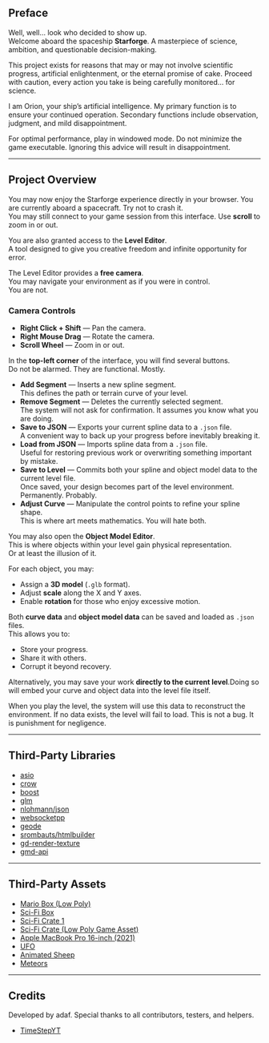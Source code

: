 ## Preface

Well, well… look who decided to show up.  
Welcome aboard the spaceship **Starforge**. A masterpiece of science, ambition, and questionable decision-making.  

This project exists for reasons that may or may not involve scientific progress, artificial enlightenment, or the eternal promise of cake. Proceed with caution,  every action you take is being carefully monitored… for science.  

I am Orion, your ship’s artificial intelligence. My primary function is to ensure your continued operation. Secondary functions include observation, judgment, and mild disappointment.  

For optimal performance, play in windowed mode. Do not minimize the game executable. Ignoring this advice will result in disappointment.

---

## Project Overview

You may now enjoy the Starforge experience directly in your browser. 
You are currently aboard a spacecraft. Try not to crash it.  
You may still connect to your game session from this interface. Use **scroll** to zoom in or out.  

You are also granted access to the **Level Editor**.  
A tool designed to give you creative freedom and infinite opportunity for error.

The Level Editor provides a **free camera**.  
You may navigate your environment as if you were in control.  
You are not.  

### Camera Controls
- **Right Click + Shift** — Pan the camera.  
- **Right Mouse Drag** — Rotate the camera.  
- **Scroll Wheel** — Zoom in or out.  

In the **top-left corner** of the interface, you will find several buttons.  
Do not be alarmed. They are functional. Mostly.

- **Add Segment** — Inserts a new spline segment.  
  This defines the path or terrain curve of your level.  
- **Remove Segment** — Deletes the currently selected segment.  
  The system will not ask for confirmation. It assumes you know what you are doing.  
- **Save to JSON** — Exports your current spline data to a `.json` file.  
  A convenient way to back up your progress before inevitably breaking it.  
- **Load from JSON** — Imports spline data from a `.json` file.  
  Useful for restoring previous work or overwriting something important by mistake.  
- **Save to Level** — Commits both your spline and object model data to the current level file.  
  Once saved, your design becomes part of the level environment. Permanently. Probably.  
- **Adjust Curve** — Manipulate the control points to refine your spline shape.  
  This is where art meets mathematics. You will hate both.

You may also open the **Object Model Editor**.  
This is where objects within your level gain physical representation.  
Or at least the illusion of it.

For each object, you may:
- Assign a **3D model** (`.glb` format).  
- Adjust **scale** along the X and Y axes.  
- Enable **rotation** for those who enjoy excessive motion.  

Both **curve data** and **object model data** can be saved and loaded as `.json` files.  
This allows you to:
- Store your progress.  
- Share it with others.  
- Corrupt it beyond recovery.

Alternatively, you may save your work **directly to the current level**.Doing so will embed your curve and object data into the level file itself.  

When you play the level, the system will use this data to reconstruct the environment. If no data exists, the level will fail to load. This is not a bug. It is punishment for negligence.

---

## Third-Party Libraries

- [asio](https://github.com/chriskohlhoff/asio)  
- [crow](https://github.com/CrowCpp/Crow)  
- [boost](https://github.com/boostorg/boost)  
- [glm](https://github.com/g-truc/glm)  
- [nlohmann/json](https://github.com/nlohmann/json)  
- [websocketpp](https://github.com/zaphoyd/websocketpp)  
- [geode](https://github.com/geode-sdk/geode)  
- [srombauts/htmlbuilder](https://github.com/srombauts/htmlbuilder)  
- [gd-render-texture](https://github.com/undefined06855/gd-render-texture)
- [gmd-api](https://github.com/HJfod/GMD-API)

---

## Third-Party Assets

- [Mario Box (Low Poly)](https://sketchfab.com/3d-models/mario-box-low-poly-d0741311a88944d1a82daf2c84499246)  
- [Sci-Fi Box](https://sketchfab.com/3d-models/sci-fi--box-9162d24c326f4cdd9e495f154226b916)  
- [Sci-Fi Crate 1](https://sketchfab.com/3d-models/sci-fi-crate-1-92fb9a66eb374d66ba944515768a66b4)  
- [Sci-Fi Crate (Low Poly Game Asset)](https://sketchfab.com/3d-models/scifi-crate-low-poly-game-asset-textured-2a15ed1de7854ad9be9cdefc90cdc738)  
- [Apple MacBook Pro 16-inch (2021)](https://sketchfab.com/3d-models/apple-macbook-pro-16-inch-2021-6a42b31bac064b00a91fbfebec07c852)  
- [UFO](https://sketchfab.com/3d-models/ufo-76f269cbf23e415b8503f8a8bf2c54dd)  
- [Animated Sheep](https://sketchfab.com/3d-models/animated-sheep-b99698502dea4905b916fce0bcf2dfc0)  
- [Meteors](https://sketchfab.com/3d-models/meteors-c93e9bfc2bb54feda02e767af570ef9d) 

---

## Credits

Developed by adaf. Special thanks to all contributors, testers, and helpers.

- [TimeStepYT](https://github.com/TimeStepYT)  